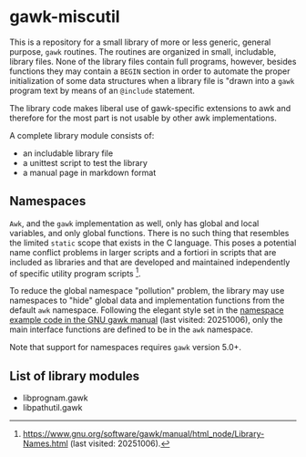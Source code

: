 # gawk-miscutil

This is a repository for a small library of more or less generic, general
purpose, `gawk` routines. The routines are organized in small, includable, library files.
None of the library files contain full programs, however, besides functions they may
contain a `BEGIN` section in order to automate the proper initialization of some data
structures when a library file is "drawn into a `gawk` program text by means of an
`@include` statement.

The library code makes liberal use of gawk-specific extensions to awk
and therefore for the most part is not usable by other awk implementations.

A complete library module consists of:

- an includable library file
- a unittest script to test the library
- a manual page in markdown format

## Namespaces

`Awk`, and the `gawk` implementation as well, only has global and local variables,
and only global functions. There is no such thing that resembles the limited
```static``` scope that exists in the C language. This poses a potential name
conflict problems in larger scripts and a fortiori in scripts that are included
as libraries and that are developed and maintained independently of specific
utility program scripts [^1].

To reduce the global namespace "pollution" problem, the library may use namespaces
to "hide" global data and implementation functions from the default ```awk``` namespace.
Following the elegant style set in the
[namespace example code in the GNU gawk manual](https://www.gnu.org/software/gawk/manual/html_node/Namespace-Example.html)
(last visited: 20251006), only the main interface functions are defined to be in the
```awk``` namespace.

Note that support for namespaces requires `gawk` version 5.0+.

## List of library modules
- libprognam.gawk
- libpathutil.gawk
  

[^1]: https://www.gnu.org/software/gawk/manual/html_node/Library-Names.html (last visited: 20251006).
